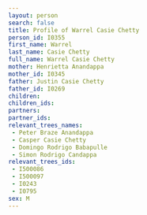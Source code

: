 ```yaml
---
layout: person
search: false
title: Profile of Warrel Casie Chetty
person_id: I0355
first_name: Warrel
last_name: Casie Chetty
full_name: Warrel Casie Chetty
mother: Henrietta Anandappa
mother_id: I0345
father: Justin Casie Chetty
father_id: I0269
children:
children_ids:
partners:
partner_ids:
relevant_trees_names:
 - Peter Braze Anandappa
 - Casper Casie Chetty
 - Domingo Rodrigo Babapulle
 - Simon Rodrigo Candappa
relevant_trees_ids:
 - I500086
 - I500097
 - I0243
 - I0795
sex: M
---
```


